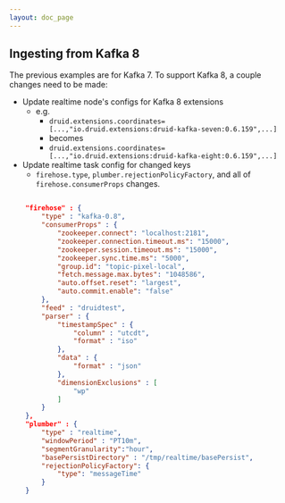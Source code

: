 ```yaml
---
layout: doc_page
---
```

Ingesting from Kafka 8
----------------------

The previous examples are for Kafka 7. To support Kafka 8, a couple changes need to be made:

- Update realtime node's configs for Kafka 8 extensions
  - e.g.
    - `druid.extensions.coordinates=[...,"io.druid.extensions:druid-kafka-seven:0.6.159",...]`
    - becomes
    - `druid.extensions.coordinates=[...,"io.druid.extensions:druid-kafka-eight:0.6.159",...]`
- Update realtime task config for changed keys
  - `firehose.type`, `plumber.rejectionPolicyFactory`, and all of `firehose.consumerProps` changes.

```json

    "firehose" : {
        "type" : "kafka-0.8",
        "consumerProps" : {
            "zookeeper.connect": "localhost:2181",
            "zookeeper.connection.timeout.ms": "15000",
            "zookeeper.session.timeout.ms": "15000",
            "zookeeper.sync.time.ms": "5000",
            "group.id": "topic-pixel-local",
            "fetch.message.max.bytes": "1048586",
            "auto.offset.reset": "largest",
            "auto.commit.enable": "false"
        },
        "feed" : "druidtest",
        "parser" : {
            "timestampSpec" : {
                "column" : "utcdt",
                "format" : "iso"
            },
            "data" : {
                "format" : "json"
            },
            "dimensionExclusions" : [
                "wp"
            ]
        }
    },
    "plumber" : {
        "type" : "realtime",
        "windowPeriod" : "PT10m",
        "segmentGranularity":"hour",
        "basePersistDirectory" : "/tmp/realtime/basePersist",
        "rejectionPolicyFactory": {
            "type": "messageTime"
        }
    }
```